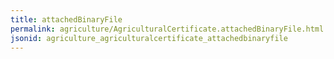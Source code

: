 ```yaml
---
title: attachedBinaryFile
permalink: agriculture/AgriculturalCertificate.attachedBinaryFile.html
jsonid: agriculture_agriculturalcertificate_attachedbinaryfile
---
```

